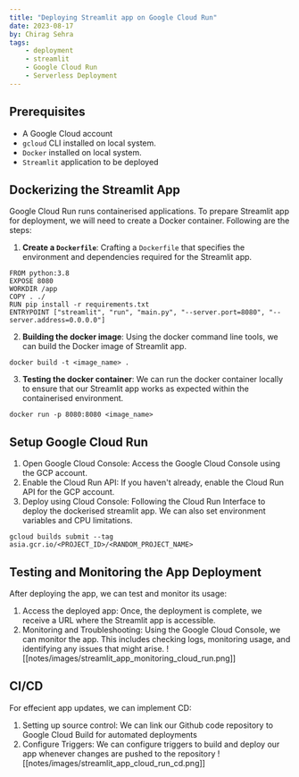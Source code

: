 ```yaml
---
title: "Deploying Streamlit app on Google Cloud Run"
date: 2023-08-17
by: Chirag Sehra
tags: 
    - deployment
    - streamlit
    - Google Cloud Run
    - Serverless Deployment
---
```

## Prerequisites
- A Google Cloud account
- `gcloud` CLI installed on local system.
- `Docker` installed on local system.
- `Streamlit` application to be deployed

## Dockerizing the Streamlit App
Google Cloud Run runs containerised applications. To prepare Streamlit app for deployment, we will need to create a Docker container. Following are the steps:
1. **Create a `Dockerfile`**: Crafting a `Dockerfile` that specifies the environment and dependencies required for the Streamlit app.
```
FROM python:3.8  
EXPOSE 8080  
WORKDIR /app  
COPY . ./  
RUN pip install -r requirements.txt  
ENTRYPOINT ["streamlit", "run", "main.py", "--server.port=8080", "--server.address=0.0.0.0"]
```


2. **Building the docker image**: Using the docker command line tools, we can build the Docker image of Streamlit app.
```
docker build -t <image_name> .
```

3. **Testing the docker container**: We can run the docker container locally to ensure that our Streamlit app works as expected within the containerised environment.
```
docker run -p 8080:8080 <image_name>
```

## Setup Google Cloud Run
1. Open Google Cloud Console: Access the Google Cloud Console using the GCP account.
2. Enable the Cloud Run API: If you haven't already, enable the Cloud Run API for the GCP account.
3. Deploy using Cloud Console: Following the Cloud Run Interface to deploy the dockerised streamlit app. We can also set environment variables and CPU limitations.
```
gcloud builds submit --tag asia.gcr.io/<PROJECT_ID>/<RANDOM_PROJECT_NAME> 
```

## Testing and Monitoring the App Deployment
After deploying the app, we can test and monitor its usage:
1. Access the deployed app: Once, the deployment is complete, we receive a URL where the Streamlit app is accessible.
2. Monitoring and Troubleshooting: Using the Google Cloud Console, we can monitor the app. This includes checking logs, monitoring usage, and identifying any issues that might arise.
![[notes/images/streamlit_app_monitoring_cloud_run.png]]

## CI/CD
For effecient app updates, we can implement CD:
1. Setting up source control: We can link our Github code repository to Google Cloud Build for automated deployments
2. Configure Triggers: We can configure triggers to build and deploy our app whenever changes are pushed to the repository
![[notes/images/streamlit_app_cloud_run_cd.png]]